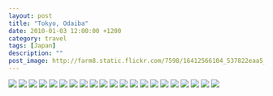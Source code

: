 ```yaml
---
layout: post
title: "Tokyo, Odaiba"
date: 2010-01-03 12:00:00 +1200
category: travel
tags: [Japan]
description: ""
post_image: http://farm8.static.flickr.com/7598/16412566104_537822eaa5_o.jpg
---
```

[![](http://farm8.static.flickr.com/7664/17033549242_0941ba60a0_c.jpg)](http://farm8.static.flickr.com/7664/17033549242_4d0cc2365f_o.jpg)
[![](http://farm9.static.flickr.com/8771/16847459610_1596d6d660_c.jpg)](http://farm9.static.flickr.com/8771/16847459610_a6103fa67d_o.jpg)
[![](http://farm8.static.flickr.com/7608/16847459350_76a8031c6e_c.jpg)](http://farm8.static.flickr.com/7608/16847459350_73e1e610d2_o.jpg)
[![](http://farm8.static.flickr.com/7712/17008996846_412494cd14_c.jpg)](http://farm8.static.flickr.com/7712/17008996846_9c127b7252_o.jpg)
[![](http://farm8.static.flickr.com/7612/17034137681_38ff3cafd5_c.jpg)](http://farm8.static.flickr.com/7612/17034137681_826054851f_o.jpg)
[![](http://farm8.static.flickr.com/7656/17034997775_b8f9d70b3e_c.jpg)](http://farm8.static.flickr.com/7656/17034997775_778f12f4b3_o.jpg)
[![](http://farm9.static.flickr.com/8693/17008996326_a1a5b6d782_c.jpg)](http://farm9.static.flickr.com/8693/17008996326_274a96f869_o.jpg)
[![](http://farm9.static.flickr.com/8708/17034137111_dee7fcb915_c.jpg)](http://farm9.static.flickr.com/8708/17034137111_32a3cf7e53_o.jpg)
[![](http://farm8.static.flickr.com/7602/16848772449_97ef3ef94f_c.jpg)](http://farm8.static.flickr.com/7602/16848772449_d2544c03d9_o.jpg)
[![](http://farm8.static.flickr.com/7607/16848772219_7d38237950_c.jpg)](http://farm8.static.flickr.com/7607/16848772219_b73f9fbc5e_o.jpg)
[![](http://farm9.static.flickr.com/8690/16848771989_1b6f49c94e_c.jpg)](http://farm9.static.flickr.com/8690/16848771989_e74d64d0c9_o.jpg)
[![](http://farm9.static.flickr.com/8694/16848771769_7e457bba39_c.jpg)](http://farm9.static.flickr.com/8694/16848771769_5caf24a83a_o.jpg)
[![](http://farm8.static.flickr.com/7698/16847457020_aa7bf81074_c.jpg)](http://farm8.static.flickr.com/7698/16847457020_e98cb90809_o.jpg)
[![](http://farm8.static.flickr.com/7714/16847456860_d40954fef6_c.jpg)](http://farm8.static.flickr.com/7714/16847456860_2b9313657d_o.jpg)
[![](http://farm8.static.flickr.com/7694/16412567664_0e0497e7a2_c.jpg)](http://farm8.static.flickr.com/7694/16412567664_d6fdc7ed17_o.jpg)
[![](http://farm8.static.flickr.com/7727/17034134821_a79c90332a_c.jpg)](http://farm8.static.flickr.com/7727/17034134821_34dfc5ac2a_o.jpg)
[![](http://farm8.static.flickr.com/7665/16847199068_81c110dc29_c.jpg)](http://farm8.static.flickr.com/7665/16847199068_ecddf2ce26_o.jpg)
[![](http://farm9.static.flickr.com/8813/17008993466_6d7615ca77_c.jpg)](http://farm9.static.flickr.com/8813/17008993466_99e47a6ff8_o.jpg)
[![](http://farm9.static.flickr.com/8685/17034994825_f63015c120_c.jpg)](http://farm9.static.flickr.com/8685/17034994825_df35e73790_o.jpg)
[![](http://farm9.static.flickr.com/8751/16414843213_95fb7b9021_c.jpg)](http://farm9.static.flickr.com/8751/16414843213_5299f111c8_o.jpg)
[![](http://farm8.static.flickr.com/7649/17033544902_0181897199_c.jpg)](http://farm8.static.flickr.com/7649/17033544902_c1c41ed4e8_o.jpg)
